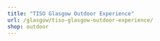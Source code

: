 ```yaml
---
title: "TISO Glasgow Outdoor Experience"
url: /glasgow/tiso-glasgow-outdoor-experience/
shop: outdoor
---
```

